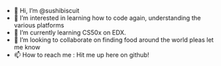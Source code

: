- 👋 Hi, I’m @sushibiscuit
- 👀 I’m interested in learning how to code again, understanding the various platforms
- 🌱 I’m currently learning CS50x on EDX.
- 💞️ I’m looking to collaborate on finding food around the world pleas let me know
- 📫 How to reach me : Hit me up here on github!

<!---
sushibiscuit/sushibiscuit is a ✨ special ✨ repository because its `README.md` (this file) appears on your GitHub profile.
You can click the Preview link to take a look at your changes.
--->
